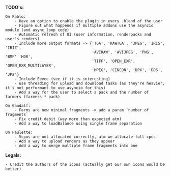 **TODO's:**

    On Pablo:
        - Have an option to enable the plugin in every .blend of the user
        - Figure out what happends if multiple addons use the asyncio module (and async_loop code)
        - Automatic refresh of UI (user information, renderpacks and user's renders)
        - Include more output formats -> {'TGA', 'RAWTGA', 'JPEG', 'IRIS', 'IRIZ',
                                          'AVIRAW', 'AVIJPEG', 'PNG', 'BMP' 'HDR',
                                          'TIFF', 'OPEN_EXR', 'OPEN_EXR_MULTILAYER',
                                          'MPEG', 'CINEON', 'DPX', 'DDS', 'JP2'}
        - Include Eevee (see if it is interesting)
        - use threading for upload and download tasks (as they're heavier, it's not performant to use asyncio for this)
        - Add a way for the user to select a pack and the number of farmers (farmers * pack)

    On Gandalf:
        - Farms are now minimal fragments -> add a param `number of fragments`
        - Fix credit debit (way more than expected atm)
        - Add a way to loadBalance using single frame separation

    On Paulette:
        - Vcpus are not allocated correctly, atm we allocate full cpus
        - Add a way to upload renders as they appear
        - Add a way to merge multiple frame fragments into one

**Legals:**

    - Credit the authors of the icons (actually get our own icons would be better)